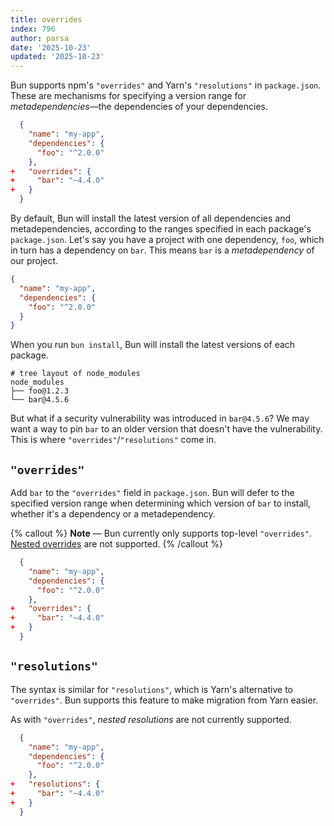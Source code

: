 ```yaml
---
title: overrides
index: 796
author: parsa
date: '2025-10-23'
updated: '2025-10-23'
---
```

Bun supports npm's `"overrides"` and Yarn's `"resolutions"` in `package.json`. These are mechanisms for specifying a version range for _metadependencies_—the dependencies of your dependencies.

```json-diff#package.json
  {
    "name": "my-app",
    "dependencies": {
      "foo": "^2.0.0"
    },
+   "overrides": {
+     "bar": "~4.4.0"
+   }
  }
```

By default, Bun will install the latest version of all dependencies and metadependencies, according to the ranges specified in each package's `package.json`. Let's say you have a project with one dependency, `foo`, which in turn has a dependency on `bar`. This means `bar` is a _metadependency_ of our project.

```json#package.json
{
  "name": "my-app",
  "dependencies": {
    "foo": "^2.0.0"
  }
}
```

When you run `bun install`, Bun will install the latest versions of each package.

```
# tree layout of node_modules
node_modules
├── foo@1.2.3
└── bar@4.5.6
```

But what if a security vulnerability was introduced in `bar@4.5.6`? We may want a way to pin `bar` to an older version that doesn't have the vulnerability. This is where `"overrides"`/`"resolutions"` come in.

## `"overrides"`

Add `bar` to the `"overrides"` field in `package.json`. Bun will defer to the specified version range when determining which version of `bar` to install, whether it's a dependency or a metadependency.

{% callout %}
**Note** — Bun currently only supports top-level `"overrides"`. [Nested overrides](https://docs.npmjs.com/cli/v9/configuring-npm/package-json#overrides) are not supported.
{% /callout %}

```json-diff#package.json
  {
    "name": "my-app",
    "dependencies": {
      "foo": "^2.0.0"
    },
+   "overrides": {
+     "bar": "~4.4.0"
+   }
  }
```

## `"resolutions"`

The syntax is similar for `"resolutions"`, which is Yarn's alternative to `"overrides"`. Bun supports this feature to make migration from Yarn easier.

As with `"overrides"`, _nested resolutions_ are not currently supported.

```json-diff#package.json
  {
    "name": "my-app",
    "dependencies": {
      "foo": "^2.0.0"
    },
+   "resolutions": {
+     "bar": "~4.4.0"
+   }
  }
```

